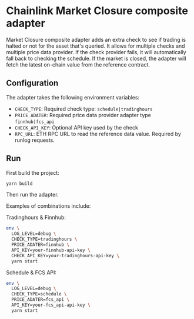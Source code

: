 # Chainlink Market Closure composite adapter

Market Closure composite adapter adds an extra check to see if trading is halted or not for the asset that's queried. It
allows for multiple checks and multiple price data provider. If the check provider fails, it will automatically fall
back to checking the schedule. If the market is closed, the adapter will fetch the latest on-chain value from the
reference contract.

## Configuration

The adapter takes the following environment variables:

- `CHECK_TYPE`: Required check type: `schedule|tradinghours`
- `PRICE_ADATER`: Required price data provider adapter type `finnhub|fcs_api`
- `CHECK_API_KEY`: Optional API key used by the check
- `RPC_URL`: ETH RPC URL to read the reference data value. Required by runlog requests.

## Run

First build the project:

```bash
yarn build
```

Then run the adapter.

Examples of combinations include:

Tradinghours & Finnhub:

```bash
env \
  LOG_LEVEL=debug \
  CHECK_TYPE=tradinghours \
  PRICE_ADATER=finnhub \
  API_KEY=your-finnhub-api-key \
  CHECK_API_KEY=your-tradinghours-api-key \
  yarn start
```

Schedule & FCS API:

```bash
env \
  LOG_LEVEL=debug \
  CHECK_TYPE=schedule \
  PRICE_ADATER=fcs_api \
  API_KEY=your-fcs_api-api-key \
  yarn start
```
